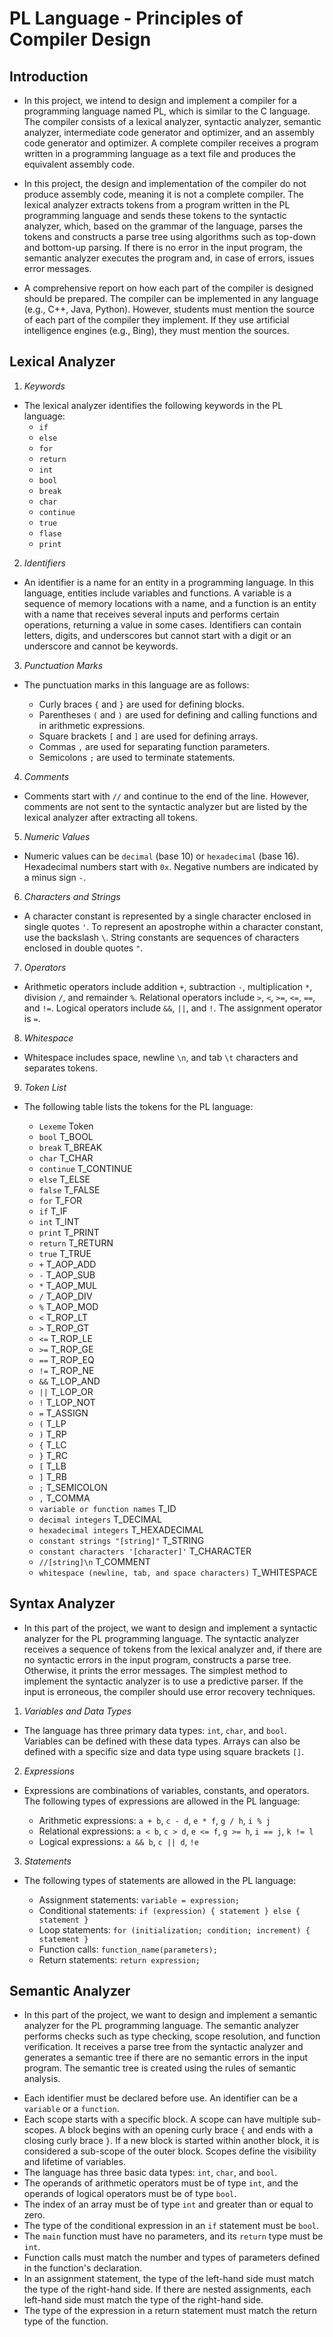 # PL Language - Principles of Compiler Design
## Introduction
- In this project, we intend to design and implement a compiler for a programming language named PL, which is similar to the C language. The compiler consists of a lexical analyzer, syntactic analyzer, semantic analyzer, intermediate code generator and optimizer, and an assembly code generator and optimizer. A complete compiler receives a program written in a programming language as a text file and produces the equivalent assembly code.

- In this project, the design and implementation of the compiler do not produce assembly code, meaning it is not a complete compiler. The lexical analyzer extracts tokens from a program written in the PL programming language and sends these tokens to the syntactic analyzer, which, based on the grammar of the language, parses the tokens and constructs a parse tree using algorithms such as top-down and bottom-up parsing. If there is no error in the input program, the semantic analyzer executes the program and, in case of errors, issues error messages.

- A comprehensive report on how each part of the compiler is designed should be prepared. The compiler can be implemented in any language (e.g., C++, Java, Python). However, students must mention the source of each part of the compiler they implement. If they use artificial intelligence engines (e.g., Bing), they must mention the sources.

## Lexical Analyzer
1. *Keywords*
- The lexical analyzer identifies the following keywords in the PL language:
    * `if`
    * `else`
    * `for`
    * `return`
    * `int`
    * `bool`
    * `break`
    * `char`
    * `continue`
    * `true`
    * `flase`
    * `print`

2. *Identifiers*
- An identifier is a name for an entity in a programming language. In this language, entities include variables and functions. A variable is a sequence of memory locations with a name, and a function is an entity with a name that receives several inputs and performs certain operations, returning a value in some cases. Identifiers can contain letters, digits, and underscores but cannot start with a digit or an underscore and cannot be keywords.

3. *Punctuation Marks*
- The punctuation marks in this language are as follows:

    * Curly braces `{` and `}` are used for defining blocks.
    * Parentheses `(` and `)` are used for defining and calling functions and in arithmetic expressions.
    * Square brackets `[` and `]` are used for defining arrays.
    * Commas `,` are used for separating function parameters.
    * Semicolons `;` are used to terminate statements.

4. *Comments*
- Comments start with `//` and continue to the end of the line. However, comments are not sent to the syntactic analyzer but are listed by the lexical analyzer after extracting all tokens.

5. *Numeric Values*
- Numeric values can be `decimal` (base 10) or `hexadecimal` (base 16). Hexadecimal numbers start with `0x`. Negative numbers are indicated by a minus sign `-`.

6. *Characters and Strings*
- A character constant is represented by a single character enclosed in single quotes `'`. To represent an apostrophe within a character constant, use the backslash `\`. String constants are sequences of characters enclosed in double quotes `"`.

7. *Operators*
- Arithmetic operators include addition `+`, subtraction `-`, multiplication `*`, division `/`, and remainder `%`. Relational operators include `>`, `<`, `>=`, `<=`, `==`, and `!=`. Logical operators include `&&`, `||`, and `!`. The assignment operator is `=`.

8. *Whitespace*
- Whitespace includes space, newline `\n`, and tab `\t` characters and separates tokens.

9. *Token List*
- The following table lists the tokens for the PL language:

    * `Lexeme`         Token
    * `bool`           T_BOOL
    * `break`          T_BREAK
    * `char`           T_CHAR
    * `continue`       T_CONTINUE
    * `else`           T_ELSE
    * `false`          T_FALSE
    * `for`            T_FOR
    * `if`             T_IF
    * `int`            T_INT
    * `print`          T_PRINT
    * `return`         T_RETURN
    * `true`           T_TRUE
    * `+`              T_AOP_ADD
    * `-`              T_AOP_SUB
    * `*`              T_AOP_MUL
    * `/`              T_AOP_DIV
    * `%`              T_AOP_MOD
    * `<`              T_ROP_LT
    * `>`              T_ROP_GT
    * `<=`             T_ROP_LE
    * `>=`             T_ROP_GE
    * `==`             T_ROP_EQ
    * `!=`             T_ROP_NE
    * `&&`            T_LOP_AND
    * `||`             T_LOP_OR
    * `!`              T_LOP_NOT
    * `=`              T_ASSIGN
    * `(`              T_LP
    * `)`              T_RP
    * `{`              T_LC
    * `}`              T_RC
    * `[`              T_LB
    * `]`              T_RB
    * `;`              T_SEMICOLON
    * `,`              T_COMMA
    * `variable or function names` T_ID
    * `decimal integers` T_DECIMAL
    * `hexadecimal integers` T_HEXADECIMAL
    * `constant strings "[string]"` T_STRING
    * `constant characters '[character]'` T_CHARACTER
    * `//[string]\n` T_COMMENT
    * `whitespace (newline, tab, and space characters)` T_WHITESPACE


## Syntax Analyzer
- In this part of the project, we want to design and implement a syntactic analyzer for the PL programming language. The syntactic analyzer receives a sequence of tokens from the lexical analyzer and, if there are no syntactic errors in the input program, constructs a parse tree. Otherwise, it prints the error messages. The simplest method to implement the syntactic analyzer is to use a predictive parser. If the input is erroneous, the compiler should use error recovery techniques.

1. *Variables and Data Types*
- The language has three primary data types: `int`, `char`, and `bool`. Variables can be defined with these data types. Arrays can also be defined with a specific size and data type using square brackets `[]`.

2. *Expressions*
- Expressions are combinations of variables, constants, and operators. The following types of expressions are allowed in the PL language:

    * Arithmetic expressions: `a + b`, `c - d`, `e * f`, `g / h`, `i % j`
    * Relational expressions: `a < b`, `c > d`, `e <= f`, `g >= h`, `i == j`, `k != l`
    * Logical expressions: `a && b`, `c || d`, `!e`

3. *Statements*
- The following types of statements are allowed in the PL language:

    * Assignment statements: `variable = expression;`
    * Conditional statements: `if (expression) { statement } else { statement }`
    * Loop statements: `for (initialization; condition; increment) { statement }`
    * Function calls: `function_name(parameters);`
    * Return statements: `return expression;`

## Semantic Analyzer

- In this part of the project, we want to design and implement a semantic analyzer for the PL programming language. The semantic analyzer performs checks such as type checking, scope resolution, and function verification. It receives a parse tree from the syntactic analyzer and generates a semantic tree if there are no semantic errors in the input program. The semantic tree is created using the rules of semantic analysis.

* Each identifier must be declared before use. An identifier can be a `variable` or a `function`.
* Each scope starts with a specific block. A scope can have multiple sub-scopes. A block begins with an opening curly brace `{` and ends with a closing curly brace `}`. If a new block is started within another block, it is considered a sub-scope of the outer block. Scopes define the visibility and lifetime of variables.
* The language has three basic data types: `int`, `char`, and `bool`.
* The operands of arithmetic operators must be of type `int`, and the operands of logical operators must be of type `bool`.
* The index of an array must be of type `int` and greater than or equal to zero.
* The type of the conditional expression in an `if` statement must be `bool`.
* The `main` function must have no parameters, and its `return` type must be `int`.
* Function calls must match the number and types of parameters defined in the function's declaration.
* In an assignment statement, the type of the left-hand side must match the type of the right-hand side. If there are nested assignments, each left-hand side must match the type of the right-hand side.
* The type of the expression in a return statement must match the return type of the function.

